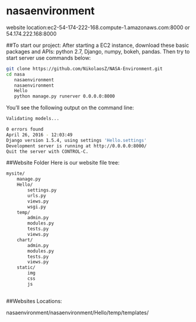 # nasaenvironment

website location:ec2-54-174-222-168.compute-1.amazonaws.com:8000 or 54.174.222.168:8000

##To start our project:
After starting a EC2 instance, download these basic packages and APIs: python 2.7, Django, numpy, bokeh, pandas.
Then try to start server use commands below:
```sh
git clone https://github.com/NikolaosZ/NASA-Environment.git
cd nasa
   nasaenvironment
   nasaenvironment
   Hello
   python manage.py runerver 0.0.0.0:8000
```
You’ll see the following output on the command line:
```sh
Validating models...

0 errors found
April 26, 2016 - 12:03:49
Django version 1.5.4, using settings 'Hello.settings'
Development server is running at http://0.0.0.0:8000/
Quit the server with CONTROL-C.
```
##Website Folder
Here is our website file tree:
```sh
mysite/
    manage.py
    Hello/
        settings.py	
        urls.py
        views.py
        wsgi.py
    temp/
        admin.py
        modules.py
        tests.py
        views.py
    chart/
        admin.py
        modules.py
        tests.py
        views.py
    static/
        img
        css
        js
        
```

##Websites Locations:

nasaenvironment/nasaenvironment/Hello/temp/templates/



